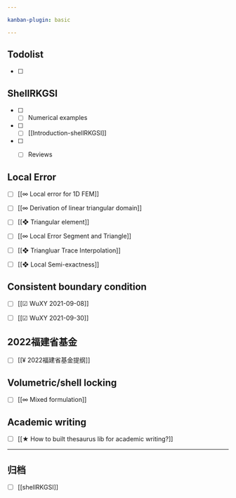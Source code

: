 ```yaml
---

kanban-plugin: basic

---
```


## Todolist

- [ ] 


## ShellRKGSI

- [ ] - [ ] Numerical examples
- [ ] - [ ] [[Introduction-shellRKGSI]]
- [ ] - [ ] Reviews


## Local Error

- [ ] [[∞ Local error for 1D FEM]]
- [ ] [[∞ Derivation of linear triangular domain]]
- [ ] [[❖ Triangular element]]
- [ ] [[∞ Local Error Segment and Triangle]]
- [ ] [[❖ Triangluar Trace Interpolation]]
- [ ] [[❖ Local Semi-exactness]]


## Consistent boundary condition

- [ ] [[☑︎ WuXY 2021-09-08]]
- [ ] [[☑︎ WuXY 2021-09-30]]


## 2022福建省基金

- [ ] [[¥ 2022福建省基金提纲]]


## Volumetric/shell locking

- [ ] [[∞ Mixed formulation]]


## Academic writing

- [ ] [[★ How to built thesaurus lib for academic writing?]]


***

## 归档

- [ ] [[shellRKGSI]]
